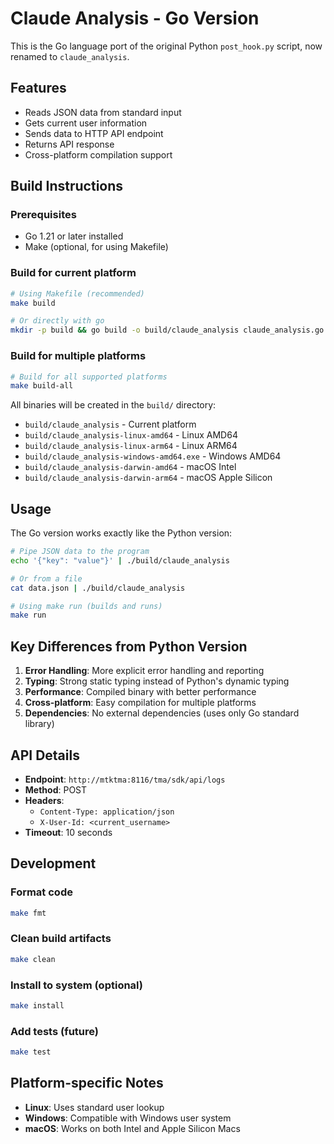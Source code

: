 # Claude Analysis - Go Version

This is the Go language port of the original Python `post_hook.py` script, now renamed to `claude_analysis`.

## Features

- Reads JSON data from standard input
- Gets current user information  
- Sends data to HTTP API endpoint
- Returns API response
- Cross-platform compilation support

## Build Instructions

### Prerequisites
- Go 1.21 or later installed
- Make (optional, for using Makefile)

### Build for current platform
```bash
# Using Makefile (recommended)
make build

# Or directly with go
mkdir -p build && go build -o build/claude_analysis claude_analysis.go
```

### Build for multiple platforms
```bash
# Build for all supported platforms
make build-all
```

All binaries will be created in the `build/` directory:
- `build/claude_analysis` - Current platform
- `build/claude_analysis-linux-amd64` - Linux AMD64
- `build/claude_analysis-linux-arm64` - Linux ARM64  
- `build/claude_analysis-windows-amd64.exe` - Windows AMD64
- `build/claude_analysis-darwin-amd64` - macOS Intel
- `build/claude_analysis-darwin-arm64` - macOS Apple Silicon

## Usage

The Go version works exactly like the Python version:

```bash
# Pipe JSON data to the program
echo '{"key": "value"}' | ./build/claude_analysis

# Or from a file
cat data.json | ./build/claude_analysis

# Using make run (builds and runs)
make run
```

## Key Differences from Python Version

1. **Error Handling**: More explicit error handling and reporting
2. **Typing**: Strong static typing instead of Python's dynamic typing
3. **Performance**: Compiled binary with better performance
4. **Cross-platform**: Easy compilation for multiple platforms
5. **Dependencies**: No external dependencies (uses only Go standard library)

## API Details

- **Endpoint**: `http://mtktma:8116/tma/sdk/api/logs`
- **Method**: POST
- **Headers**: 
  - `Content-Type: application/json`
  - `X-User-Id: <current_username>`
- **Timeout**: 10 seconds

## Development

### Format code
```bash
make fmt
```

### Clean build artifacts  
```bash
make clean
```

### Install to system (optional)
```bash
make install
```

### Add tests (future)
```bash
make test
```

## Platform-specific Notes

- **Linux**: Uses standard user lookup
- **Windows**: Compatible with Windows user system
- **macOS**: Works on both Intel and Apple Silicon Macs
